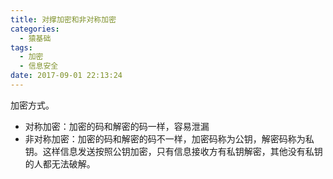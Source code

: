 ```yaml
---
title: 对撑加密和非对称加密
categories:
  - 猿基础
tags:
  - 加密
  - 信息安全
date: 2017-09-01 22:13:24
---
```


加密方式。

* 对称加密：加密的码和解密的码一样，容易泄漏
* 非对称加密：加密的码和解密的码不一样，加密码称为公钥，解密码称为私钥。这样信息发送按照公钥加密，只有信息接收方有私钥解密，其他没有私钥的人都无法破解。

